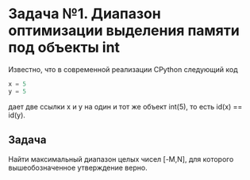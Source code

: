 # Задача №1. Диапазон оптимизации выделения памяти под объекты int

Известно, что в современной реализации CPython следующий код

```python
x = 5
y = 5
```

дает две ссылки x и y на один и тот же объект int(5), то есть id(x) == id(y).

## Задача

Найти максимальный диапазон целых чисел [-M,N], для которого вышеобозначенное утверждение верно.
